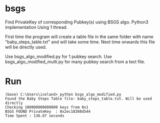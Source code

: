 # bsgs
Find PrivateKey of corresponding Pubkey(s) using BSGS algo.
Python3 implementation Using 1 thread. 

First time the program will create a table file in the same folder with name "baby_steps_table.txt" and will take some time.
Next time onwards this file will be directly used.

Use bsgs_algo_modified.py for 1 pubkey search.
Use bsgs_algo_modified_multi.py for many pubkey search from a text file.

# Run
```
(base) C:\Users\iceland> python bsgs_algo_modified.py
Found the Baby Steps Table file: baby_steps_table.txt. Will be used directly
Checking 100000000000000 keys from 0x1
BSGS FOUND PrivateKey  : 0x2ec18388d544
Time Spent : 136.67 seconds
```
